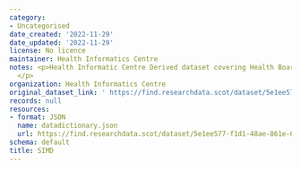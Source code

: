 ```yaml
---
category:
- Uncategorised
date_created: '2022-11-29'
date_updated: '2022-11-29'
license: No licence
maintainer: Health Informatics Centre
notes: <p>Health Informatic Centre Derived dataset covering Health Board and SIMD
  </p>
organization: Health Informatics Centre
original_dataset_link: ' https://find.researchdata.scot/dataset/5e1ee577-f1d1-48ae-861e-6a5f2f510773'
records: null
resources:
- format: JSON
  name: datadictionary.json
  url: https://find.researchdata.scot/dataset/5e1ee577-f1d1-48ae-861e-6a5f2f510773/resource/5e1ee577-f1d1-48ae-861e-6a5f2f510773/download/datadictionary.json
schema: default
title: SIMD
---
```

